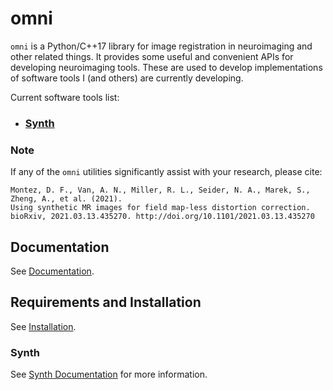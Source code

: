 # omni

`omni` is a Python/C++17 library for image registration in neuroimaging and
other related things. It provides some useful and convenient APIs for developing 
neuroimaging tools. These are used to develop implementations of software tools
I (and others) are currently developing.

Current software tools list:

- ### [Synth](#synth-1)

### Note

If any of the `omni` utilities significantly assist with your research, please cite:
```
Montez, D. F., Van, A. N., Miller, R. L., Seider, N. A., Marek, S., Zheng, A., et al. (2021).
Using synthetic MR images for field map-less distortion correction.
bioRxiv, 2021.03.13.435270. http://doi.org/10.1101/2021.03.13.435270
```

## Documentation

See [Documentation](https://omnineuro.readthedocs.io/en/latest/?badge=latest).

## Requirements and Installation

See [Installation](https://omnineuro.readthedocs.io/en/latest/installation.html).

### Synth

See [Synth Documentation](https://omnineuro.readthedocs.io/en/latest/synth/index.html) for more information.
